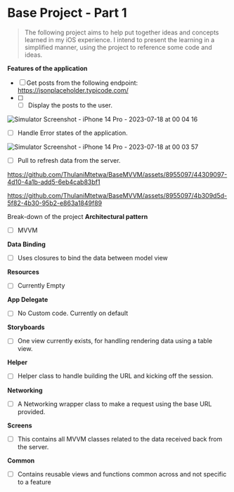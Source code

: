 # Base Project - Part 1

> The following project aims to help put together ideas and concepts
> learned in my iOS experience. I intend to present the learning in a
> simplified manner, using the project to reference some code and ideas.

**Features of the application**

 - [ ] Get posts from the following endpoint:  https://jsonplaceholder.typicode.com/
 - [ ] - [ ] Display the posts to the user. 

![Simulator Screenshot - iPhone 14 Pro - 2023-07-18 at 00 04 16](https://github.com/ThulaniMtetwa/BaseMVVM/assets/8955097/6082d80f-1bb0-4c43-ae80-076eda944074)


 - [ ] Handle Error states of the application.

![Simulator Screenshot - iPhone 14 Pro - 2023-07-18 at 00 03 57](https://github.com/ThulaniMtetwa/BaseMVVM/assets/8955097/df5a804a-f5e9-4ea0-85ba-fda332099105)


 - [ ] Pull to refresh data from the server.

https://github.com/ThulaniMtetwa/BaseMVVM/assets/8955097/44309097-4d10-4a1b-add5-6eb4cab83bf1


https://github.com/ThulaniMtetwa/BaseMVVM/assets/8955097/4b309d5d-5f82-4b30-95b2-e863a1849f89


Break-down of the project
**Architectural pattern**
 - [ ] MVVM

**Data Binding**
 - [ ] Uses closures to bind the data between model view

**Resources**
 - [ ] Currently Empty

**App Delegate**
 - [ ] No Custom code. Currently on default

**Storyboards**
 - [ ] One view currently exists, for handling rendering data using a
       table view.

**Helper**
 - [ ] Helper class to handle building the URL and kicking off the
       session.

**Networking**
 - [ ] A Networking wrapper class to make a request using the base URL
       provided.

**Screens**
 - [ ] This contains all MVVM classes related to the data received back
       from the server.

**Common**
 - [ ] Contains reusable views and functions common across and not
       specific to a feature
